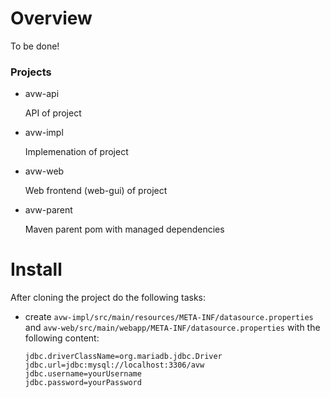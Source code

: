 # Overview
To be done!

### Projects

* avw-api

  API of project
  
* avw-impl

  Implemenation of project
  
* avw-web

  Web frontend (web-gui) of project
  
* avw-parent

  Maven parent pom with managed dependencies
  

# Install

After cloning the project do the following tasks:

* create `avw-impl/src/main/resources/META-INF/datasource.properties` and `avw-web/src/main/webapp/META-INF/datasource.properties` with the following content:

   ```
  jdbc.driverClassName=org.mariadb.jdbc.Driver
  jdbc.url=jdbc:mysql://localhost:3306/avw
  jdbc.username=yourUsername
  jdbc.password=yourPassword

  ```
    
